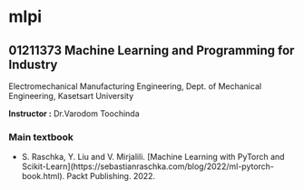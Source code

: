# mlpi
## 01211373 Machine Learning and Programming for Industry

Electromechanical Manufacturing Engineering, Dept. of Mechanical Engineering, Kasetsart University

**Instructor :** Dr.Varodom Toochinda

### Main textbook
<ul>
<li />S. Raschka, Y. Liu and V. Mirjalili. [Machine Learning with PyTorch and Scikit-Learn](https://sebastianraschka.com/blog/2022/ml-pytorch-book.html). Packt Publishing. 2022.

  
</ul>



